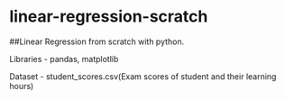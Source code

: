 # linear-regression-scratch
##Linear Regression from scratch with python.

Libraries - pandas, matplotlib

Dataset - student_scores.csv(Exam scores of student and their learning hours)
